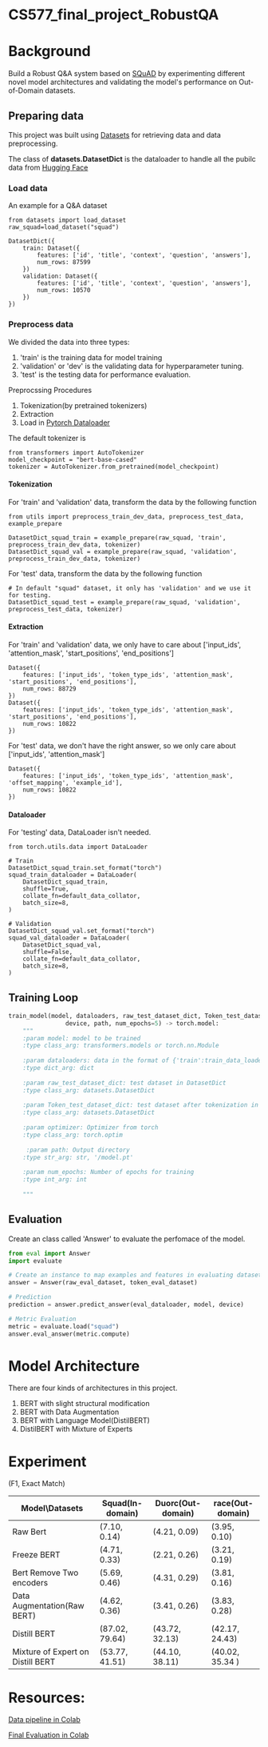 # CS577_final_project_RobustQA

# Background

Build a Robust Q&A system based on [SQuAD](https://rajpurkar.github.io/SQuAD-explorer/) by experimenting different novel model architectures and validating the model's performance on Out-of-Domain datasets.

## Preparing data

This project was built using [Datasets](https://github.com/huggingface/datasets) for retrieving data and data preprocessing.

The class of **datasets.DatasetDict** is the dataloader to handle all the pubilc data from [Hugging Face](https://huggingface.co/)

### Load data

An example for a Q&A dataset
```
from datasets import load_dataset
raw_squad=load_dataset("squad")
```
```
DatasetDict({
    train: Dataset({
        features: ['id', 'title', 'context', 'question', 'answers'],
        num_rows: 87599
    })
    validation: Dataset({
        features: ['id', 'title', 'context', 'question', 'answers'],
        num_rows: 10570
    })
})
```

### Preprocess data

We divided the data into three types:
1. 'train' is the training data for model training
2. 'validation' or 'dev' is the validating data for hyperparameter tuning.
3. 'test' is the testing data for performance evaluation.

Preprocssing Procedures
1. Tokenization(by pretrained tokenizers)
2. Extraction
3. Load in [Pytorch Dataloader](https://pytorch.org/docs/stable/data.html)

The default tokenizer is
```
from transformers import AutoTokenizer
model_checkpoint = "bert-base-cased"
tokenizer = AutoTokenizer.from_pretrained(model_checkpoint)
```

#### Tokenization

For 'train' and 'validation' data, transform the data by the following function
```
from utils import preprocess_train_dev_data, preprocess_test_data, example_prepare

DatasetDict_squad_train = example_prepare(raw_squad, 'train', preprocess_train_dev_data, tokenizer)
DatasetDict_squad_val = example_prepare(raw_squad, 'validation', preprocess_train_dev_data, tokenizer)
```

For 'test' data, transform the data by the following function
```
# In default "squad" dataset, it only has 'validation' and we use it for testing.
DatasetDict_squad_test = example_prepare(raw_squad, 'validation', preprocess_test_data, tokenizer)
```

#### Extraction

For 'train' and 'validation' data, we only have to care about ['input_ids', 'attention_mask', 'start_positions', 'end_positions']
```
Dataset({
    features: ['input_ids', 'token_type_ids', 'attention_mask', 'start_positions', 'end_positions'],
    num_rows: 88729
})
Dataset({
    features: ['input_ids', 'token_type_ids', 'attention_mask', 'start_positions', 'end_positions'],
    num_rows: 10822
})
```

For 'test' data, we don't have the right answer, so we only care about ['input_ids', 'attention_mask']
```
Dataset({
    features: ['input_ids', 'token_type_ids', 'attention_mask', 'offset_mapping', 'example_id'],
    num_rows: 10822
})
```

#### Dataloader

For 'testing' data, DataLoader isn't needed.

```
from torch.utils.data import DataLoader

# Train
DatasetDict_squad_train.set_format("torch")
squad_train_dataloader = DataLoader(
    DatasetDict_squad_train,
    shuffle=True,
    collate_fn=default_data_collator,
    batch_size=8,
)

# Validation
DatasetDict_squad_val.set_format("torch")
squad_val_dataloader = DataLoader(
    DatasetDict_squad_val,
    shuffle=False,
    collate_fn=default_data_collator,
    batch_size=8,
)

```
## Training Loop

```python
train_model(model, dataloaders, raw_test_dataset_dict, Token_test_dataset_dict, optimizer,
                device, path, num_epochs=5) -> torch.model:
    """
    :param model: model to be trained
    :type class_arg: transformers.models or torch.nn.Module
    
    :param dataloaders: data in the format of {'train':train_data_loader, 'val:val_data_loader}
    :type dict_arg: dict
    
    :param raw_test_dataset_dict: test dataset in DatasetDict
    :type class_arg: datasets.DatasetDict
    
    :param Token_test_dataset_dict: test dataset after tokenization in DatasetDict
    :type class_arg: datasets.DatasetDict
  
    :param optimizer: Optimizer from torch
    :type class_arg: torch.optim
  
     :param path: Output directory
    :type str_arg: str, '/model.pt'
    
    :param num_epochs: Number of epochs for training
    :type int_arg: int
    
    """
```

## Evaluation

Create an class called 'Answer' to evaluate the perfomace of the model.

```python
from eval import Answer
import evaluate

# Create an instance to map examples and features in evaluating dataset
answer = Answer(raw_eval_dataset, token_eval_dataset)

# Prediction
prediction = answer.predict_answer(eval_dataloader, model, device)

# Metric Evaluation
metric = evaluate.load("squad")
answer.eval_answer(metric.compute)
```

# Model Architecture

There are four kinds of architectures in this project.
1. BERT with slight structural modification
2. BERT with Data Augmentation
3. BERT with Language Model(DistilBERT)
4. DistilBERT with Mixture of Experts

# Experiment

(F1, Exact Match)

| Model\Datasets                    | Squad(In-domain) | Duorc(Out-domain) | race(Out-domain) |
|-----------------------------------|------------------|-------------------|------------------|
| Raw Bert                          | (7.10, 0.14)     | (4.21, 0.09)      | (3.95, 0.10)     |
| Freeze BERT                       | (4.71, 0.33)     | (2.21, 0.26)      | (3.21, 0.19)     |
| Bert Remove Two encoders          | (5.69, 0.46)     | (4.31, 0.29)      | (3.81, 0.16)     |
| Data Augmentation(Raw BERT)       | (4.62, 0.36)     | (3.41, 0.26)      | (3.83, 0.28)     |
| Distill BERT                      | (87.02, 79.64)   | (43.72, 32.13)    | (42.17, 24.43)   |
| Mixture of Expert on Distill BERT | (53.77, 41.51)   | (44.10, 38.11)    | (40.02, 35.34 )  |

# Resources:
[Data pipeline in Colab](https://colab.research.google.com/drive/1tVMFLZP1Bsxa7N4cpiwCgcVwXS1Ebtiy?usp=sharing)

[Final Evaluation in Colab](https://colab.research.google.com/drive/1gj8leolpWLHBk5xi2lScYmLXbxDYUyGC?usp=sharing)


